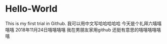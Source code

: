 # Hello-World
This is my first trial in Github.
我可以用中文写哈哈哈哈哈 今天是个礼拜六嘻嘻嘻嘻 2018年11月24日嘻嘻嘻嘻 
我在男朋友家用github 还挺有意思的嘻嘻嘻嘻嘻嘻
